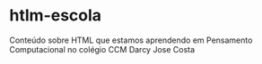 # htlm-escola
Conteúdo sobre HTML que estamos aprendendo em Pensamento Computacional no colégio CCM Darcy Jose Costa
